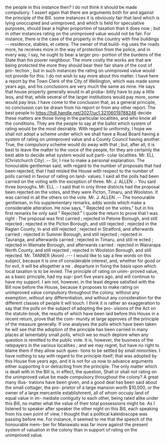 the people in this instance then? I do not think it should be made compulsory. 1 assert again that there are arguments both for and against the principle of the Bill. some instances it is obviously fair that land which is lying unoccupied and unimproved, and which is held for speculative purposes, should bear a higher proportion of taxation than it does now ; but in other instances rating on the unimproved value would not be fair. For instance, there is the case of the property in the country with fine buildings -- residence, stables, et cetera. The owner of that build- ing uses the roads more, he receives more in the way of protection from the police, and in every way, I say, he ought to bear a larger pro- portion of the burdens of the State than his poorer neighbour. The more costly the works are that are being protected the more they should bear their fair share of the cost of pro- tection ; but in such instances the rating on unimproved value would not provide for this. I do not wish to say more about this matter. I have here a report by the Town Clerk of the City of Wellington, which was made some years ago, and his conclusions are very much the same as mine. He says that house property generally would in all proba- bility have to pay a little less, and that, while several of the larger institutions would pay more, some would pay less. I have come to the conclusion that, as a general principle, no conclusion can be drawn from his report or from any other report. The best people to https://hdl.handle.net/2027/uc1.32106019788246 decide these matters are those living in the particular localities, and who know all the conditions. They are the people to say at the ballot which system of rating would be the most desirable. With regard to uniformity, I hope we shall not adopt a scheme under which we shall have a Road Board having a system of rating on unimproved value and a County Council having another. True, the compulsory scheme would do away with that ; but, after all, it is best to leave the matter to the voice of the people, for they are certainly the best able to decide what system would suit parti- cular localities. Mr. ELL (Christchurch City) .-- Sir, I rise to make a personal explanation. The honourable gentleman said, with regard to the number of proposals that had been rejected, that I had misled the House with respect to the number of polls carried in favour of rating on land- values. I said all the polls had been carried on the voting with the exception of three. Mr. J. ALLEN .- You said three boroughs. Mr. ELL .- I said that in only three districts had the proposal been rejected on the votes, and they were Picton, Timaru, and Woolston. It was carried in all the others on the vote. Mr. J. ALLEN .-- The honourable gentleman, in his supplementary remarks, adds words which make a considerable alteration. He now says, " Rejected on the votes," but in his first remarks he only said " Rejected." I quote the return to prove that I was right : The proposal was first carried ; rejected in Petone Borough, and still rejected ; rejected in the Picton Borough, and still rejected ; rejected in the Raglan County, In and still rejected ; rejected in Stratford, and afterwards carried ; rejected in Sumner Borough, and still rejected ; rejected in Tauranga, and afterwards carried ; rejected in Timaru, and still re ected ; rejected in Waimate Borough, and afterwards carried : rejected in Wairarapa North County, and still rejected ; rejected in Woolston Borough, and still rejected. Mr. TANNER (Avon) .--- I would like to say a few words on this subject, because it is one of considerable interest, and, whether for good or for evil, it will be altogether a ne . departure in fixing the basis upon which local taxation is to be levied. The principle of rating on unim- proved value, as a basic principle, had my sup- port five years ago, and will continue to have my support. I am not, however, in the least degree satisfied with the Bill now before the House, because it proposes to make rating on unimproved value compulsory throughout the colony, without any exemption, without any differentiation, and without any consideration for the different classes of people it will touch. I think it is rather an exaggeration to say that the polls on the subject of adopting the pro- visions of the Act on the statute-book, the results of which have been laid before this House in a recent return, prove that the com- munity at large approves of the principle of the measure generally. If one analyses the polls which have been taken he will see that the adoption of the principle has been carried in many places at lamentably small polls, which we so much deplore when any question is remitted to the public vote. It is, however, the business of the ratepayers in the various localities ; and we may regret, but have no right to blame them if they allow such ques- tions to be settled by small minorities. I have nothing to say with regard to the principle itself; that was adopted by this House five years ago, and it is not for us now to advance arguments either supporting it or detracting from the principle. The only matter which is dealt with in the Bill is, in effect, the question, Shall or shall not rating on the unimproved value be made compulsory throughout the colony? A great many illus- trations have been given, and a good deal has been said about the small cottager, the pro- prietor of a large mansion worth $10,000, or the owner of a large mercantile establishment, all of whom occupy land of equal value in im- mediate contiguity to each other, being rated alike under this Bill, no matter what the value of their total possessions might be. As I listened to speaker after speaker the other night on this Bill, each speaking from his own point of view, I thought that a political kaleidoscope was passing before me. For instance, it seemed to me that the speech of the honourable mem- ber for Manawatu was far more against the present system of valuation in the colony than in support of rating on the unimproved value. 